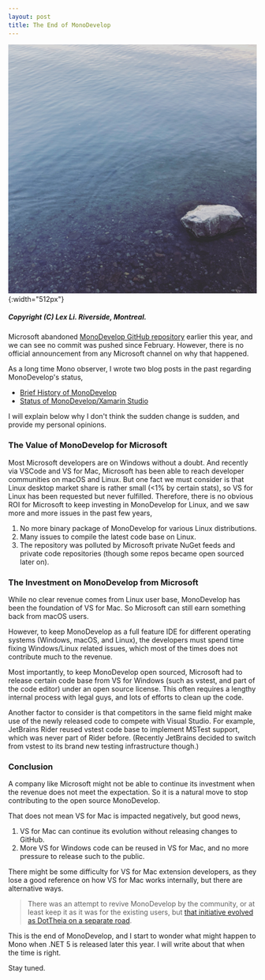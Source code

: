```yaml
---
layout: post
title: The End of MonoDevelop
---
```


![River side, Montreal](/images/riverside.jpg){:width="512px"}
##### *Copyright (C) Lex Li. Riverside, Montreal.*

Microsoft abandoned [MonoDevelop GitHub repository](https://github.com/mono/monodevelop/graphs/contributors) earlier this year, and we can see no commit was pushed since February. However, there is no official announcement from any Microsoft channel on why that happened.

As a long time Mono observer, I wrote two blog posts in the past regarding MonoDevelop's status,

* [Brief History of MonoDevelop](https://blog.lextudio.com/brief-history-of-monodevelop-93b1d4011978)
* [Status of MonoDevelop/Xamarin Studio](https://blog.lextudio.com/status-of-monodevelop-xamarin-studio-253da80d022c)

I will explain below why I don't think the sudden change is sudden, and provide my personal opinions.

### The Value of MonoDevelop for Microsoft
Most Microsoft developers are on Windows without a doubt. And recently via VSCode and VS for Mac, Microsoft has been able to reach developer communities on macOS and Linux. But one fact we must consider is that Linux desktop market share is rather small (<1% by certain stats), so VS for Linux has been requested but never fulfilled. Therefore, there is no obvious ROI for Microsoft to keep investing in MonoDevelop for Linux, and we saw more and more issues in the past few years,

1. No more binary package of MonoDevelop for various Linux distributions.
1. Many issues to compile the latest code base on Linux.
1. The repository was polluted by Microsoft private NuGet feeds and private code repositories (though some repos became open sourced later on).

### The Investment on MonoDevelop from Microsoft
While no clear revenue comes from Linux user base, MonoDevelop has been the foundation of VS for Mac. So Microsoft can still earn something back from macOS users.

However, to keep MonoDevelop as a full feature IDE for different operating systems (Windows, macOS, and Linux), the developers must spend time fixing Windows/Linux related issues, which most of the times does not contribute much to the revenue.

Most importantly, to keep MonoDevelop open sourced, Microsoft had to release certain code base from VS for Windows (such as vstest, and part of the code editor) under an open source license. This often requires a lengthy internal process with legal guys, and lots of efforts to clean up the code.

Another factor to consider is that competitors in the same field might make use of the newly released code to compete with Visual Studio. For example, JetBrains Rider reused vstest code base to implement MSTest support, which was never part of Rider before. (Recently JetBrains decided to switch from vstest to its brand new testing infrastructure though.)

### Conclusion
A company like Microsoft might not be able to continue its investment when the revenue does not meet the expectation. So it is a natural move to stop contributing to the open source MonoDevelop.

That does not mean VS for Mac is impacted negatively, but good news,

1. VS for Mac can continue its evolution without releasing changes to GitHub.
1. More VS for Windows code can be reused in VS for Mac, and no more pressure to release such to the public.

There might be some difficulty for VS for Mac extension developers, as they lose a good reference on how VS for Mac works internally, but there are alternative ways.

> There was an attempt to revive MonoDevelop by the community, or at least keep it as it was for the existing users, but [that initiative evolved as DotTheia on a separate road](https://github.com/dotdevelop/community/issues/15).

This is the end of MonoDevelop, and I start to wonder what might happen to Mono when .NET 5 is released later this year. I will write about that when the time is right.

Stay tuned.
